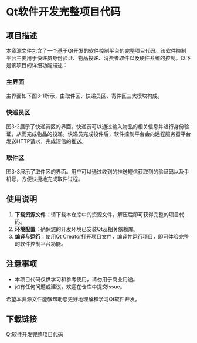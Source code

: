 # Qt软件开发完整项目代码

## 项目描述

本资源文件包含了一个基于Qt开发的软件控制平台的完整项目代码。该软件控制平台主要用于快递员身份验证、物品投递、消费者取件以及硬件系统的控制。以下是该项目的详细功能描述：

### 主界面

主界面如下图3-1所示，由取件区、快递员区、寄件区三大模块构成。

### 快递员区

图3-2展示了快递员区的界面。快递员可以通过输入物品的相关信息并进行身份验证，从而完成物品的投递。快递员完成投件后，软件控制平台会向远程服务器平台发送HTTP请求，完成短信的推送。

### 取件区

图3-3展示了取件区的界面。用户可以通过收到的推送短信获取到的验证码以及手机号，方便快捷地完成取件过程。

## 使用说明

1. **下载资源文件**：请下载本仓库中的资源文件，解压后即可获得完整的项目代码。
2. **环境配置**：确保您的开发环境已安装Qt及相关依赖库。
3. **编译与运行**：使用Qt Creator打开项目文件，编译并运行项目，即可体验完整的软件控制平台功能。

## 注意事项

- 本项目代码仅供学习和参考使用，请勿用于商业用途。
- 如有任何问题或建议，欢迎在仓库中提交Issue。

希望本资源文件能够帮助您更好地理解和学习Qt软件开发。

## 下载链接

[Qt软件开发完整项目代码](https://pan.quark.cn/s/be13baa804d8)